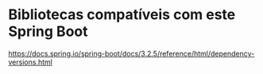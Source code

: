 # Bibliotecas compatíveis com este Spring Boot

https://docs.spring.io/spring-boot/docs/3.2.5/reference/html/dependency-versions.html


